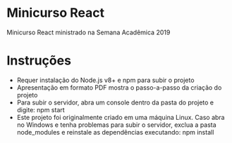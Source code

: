 # Minicurso React
Minicurso React ministrado na Semana Acadêmica 2019

# Instruções
* Requer instalação do Node.js v8+ e npm para subir o projeto
* Apresentação em formato PDF mostra o passo-a-passo da criação do projeto
* Para subir o servidor, abra um console dentro da pasta do projeto e digite: npm start 
* Este projeto foi originalmente criado em uma máquina Linux. Caso abra no Windows e tenha problemas para subir o servidor, exclua a pasta node_modules e reinstale as dependências executando: npm install
